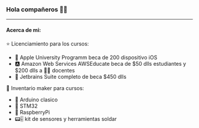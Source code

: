 ### Hola compañeros 👋😊

___

#### Acerca de mi:


⭐️ Licenciamiento para los cursos:
- 🍎 Apple University Programm beca de 200 dispositivo iOS
- 🅰️ Amazon Web Services AWSEducate beca de $50 dlls estudiantes y $200 dlls a 👩‍🏫 docentes 
- 🧠 Jetbrains Suite completo de beca $450 dlls

💾 Inventario maker para cursos:
- 🍪 Arduino clasico
- 🍪 STM32
- 🍪 RaspberryPi 
- 📟🎚 kit de sensores y herramientas soldar

